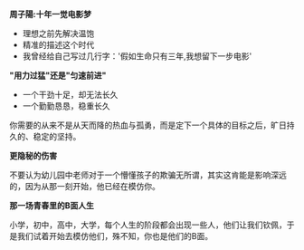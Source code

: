 **周子陽:十年一觉电影梦**
- 理想之前先解决温饱
- 精准的描述这个时代
- 我曾经给自己写过几行字：'假如生命只有三年,我想留下一步电影'

**"用力过猛"还是"匀速前进"**
- 一个干劲十足，却无法长久
- 一个勤勤恳恳，稳重长久

你需要的从来不是从天而降的热血与孤勇，而是定下一个具体的目标之后，旷日持久的、稳定的坚持。

**更隐秘的伤害**

不要认为幼儿园中老师对于一个懵懂孩子的欺骗无所谓，其实这肯能是影响深远的，因为从那一刻开始，他已经在模仿你。

**那一场青春里的B面人生**

小学，初中，高中，大学，每个人生的阶段都会出现一些人，他们让我们钦佩，于是我们试着开始去模仿他们，殊不知，你也是他们的B面。

